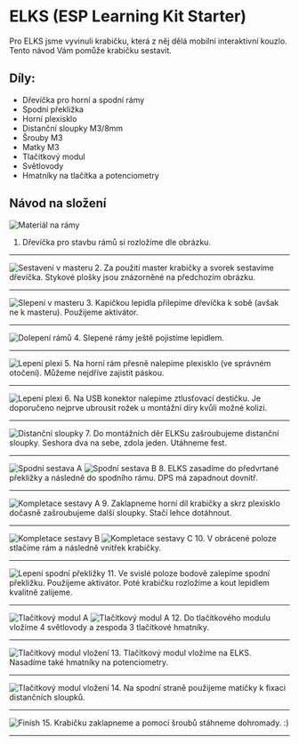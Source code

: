 # ELKS (ESP Learning Kit Starter)

Pro ELKS jsme vyvinuli krabičku, která z něj dělá mobilní interaktivní kouzlo. Tento návod Vám pomůže krabičku sestavit.

## Díly:
- Dřevíčka pro horní a spodní rámy
- Spodní překližka
- Horní plexisklo
- Distanční sloupky M3/8mm
- Šrouby M3
- Matky M3
- Tlačítkový modul
- Světlovody
- Hmatníky na tlačítka a potenciometry

## Návod na složení

![Materiál na rámy](./assets/elksBox-frameLayout.jpg)
1. Dřevíčka pro stavbu rámů si rozložíme dle obrázku.
<hr>

![Sestavení v masteru](./assets/elksBox-frameMaster.jpg)
2. Za použití master krabičky a svorek sestavíme dřevíčka. Stykové plošky jsou znázorněné na předchozím obrázku.
<hr>

![Slepení v masteru](./assets/elksBox-frameGlue.jpg)
3. Kapičkou lepidla přilepíme dřevíčka k sobě (avšak ne k masteru). Použijeme aktivátor.
<hr>

![Dolepení rámů](./assets/elksBox-frameGlued.jpg)
4. Slepené rámy ještě pojistíme lepidlem.
<hr>

![Lepení plexi](./assets/elksBox-plexi.jpg)
5. Na horní rám přesně nalepíme plexisklo (ve správném otočení). Můžeme nejdříve zajistit páskou.
<hr>

![Lepení plexi](./assets/elksBox-USBPCB.jpg)
6. Na USB konektor nalepíme ztlusťovací destičku. Je doporučeno nejprve ubrousit rožek u montážní díry kvůli možné kolizi.
<hr>

![Distanční sloupky](./assets/elksBox-distancePosts.jpg)
7. Do montážních děr ELKSu zašroubujeme distanční sloupky. Seshora dva na sebe, zdola jeden. Utáhneme fest.
<hr>

![Spodní sestava A](./assets/elksBox-lowerAssemblyA.jpg)
![Spodní sestava B](./assets/elksBox-lowerAssemblyB.jpg)
8. ELKS zasadíme do předvrtané překližky a následně do spodního rámu. DPS má zapadnout dovnitř.
<hr>

![Kompletace sestavy A](./assets/elksBox-temporaryPosts.jpg)
9. Zaklapneme horní díl krabičky a skrz plexisklo dočasně zašroubujeme další sloupky. Stačí lehce dotáhnout.
<hr>

![Kompletace sestavy B](./assets/elksBox-assemblyCompletionA.jpg)
![Kompletace sestavy C](./assets/elksBox-assemblyCompletionB.jpg)
10. V obrácené poloze stlačíme rám a následně vnitřek krabičky.
<hr>

![Lepení spodní překližky](./assets/elksBox-lowerPlateGlue.jpg)
11. Ve svislé poloze bodově zalepíme spodní překližku. Použijeme aktivátor. Poté krabičku rozložíme a kout lepidlem kvalitně zalijeme.
<hr>

![Tlačítkový modul A](./assets/elksBox-buttonModuleA.jpg)
![Tlačítkový modul A](./assets/elksBox-buttonModuleB.jpg)
12. Do tlačítkového modulu vložíme 4 světlovody a zespoda 3 tlačítkové hmatníky.
<hr>

![Tlačítkový modul vložení](./assets/elksBox-buttonModuleInsertion.jpg)
13. Tlačítkový modul vložíme na ELKS. Nasadíme také hmatníky na potenciometry.
<hr>

![Tlačítkový modul vložení](./assets/elksBox-nuts.jpg)
14. Na spodní straně použijeme matičky k fixaci distančních sloupků.
<hr>

![Finish](./assets/elksBox-finish.jpg)
15. Krabičku zaklapneme a pomocí šroubů stáhneme dohromady. :)
<hr>
